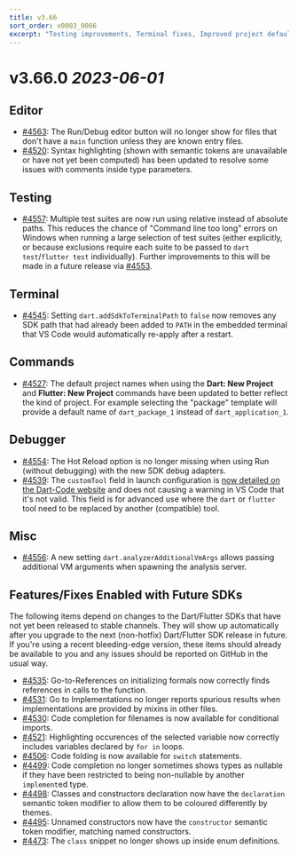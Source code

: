 ```yaml
---
title: v3.66
sort_order: v0003_0066
excerpt: "Testing improvements, Terminal fixes, Improved project defaults..."
---
```


# v3.66.0 *2023-06-01*

## Editor

- [#4563](https://github.com/Dart-Code/Dart-Code/issues/4563): The Run/Debug editor button will no longer show for files that don't have a `main` function unless they are known entry files.
- [#4520](https://github.com/Dart-Code/Dart-Code/issues/4520): Syntax highlighting (shown with semantic tokens are unavailable or have not yet been computed) has been updated to resolve some issues with comments inside type parameters.

## Testing

- [#4557](https://github.com/Dart-Code/Dart-Code/issues/4557): Multiple test suites are now run using relative instead of absolute paths. This reduces the chance of "Command line too long" errors on Windows when running a large selection of test suites (either explicitly, or because exclusions require each suite to be passed to `dart test`/`flutter test` individually). Further improvements to this will be made in a future release via [#4553](https://github.com/Dart-Code/Dart-Code/issues/4553).

## Terminal

- [#4545](https://github.com/Dart-Code/Dart-Code/issues/4545): Setting `dart.addSdkToTerminalPath` to `false` now removes any SDK path that had already been added to `PATH` in the embedded terminal that VS Code would automatically re-apply after a restart.

## Commands

- [#4527](https://github.com/Dart-Code/Dart-Code/issues/4527): The default project names when using the **Dart: New Project** and **Flutter: New Project** commands have been updated to better reflect the kind of project. For example selecting the "package" template will provide a default name of `dart_package_1` instead of `dart_application_1`.

## Debugger

- [#4554](https://github.com/Dart-Code/Dart-Code/issues/4554): The Hot Reload option is no longer missing when using Run (without debugging) with the new SDK debug adapters.
- [#4539](https://github.com/Dart-Code/Dart-Code/issues/4539): The `customTool` field in launch configuration is [now detailed on the Dart-Code website](/docs/launch-configuration/) and does not causing a warning in VS Code that it's not valid. This field is for advanced use where the `dart` or `flutter` tool need to be replaced by another (compatible) tool.

## Misc

- [#4556](https://github.com/Dart-Code/Dart-Code/issues/4556): A new setting `dart.analyzerAdditionalVmArgs` allows passing additional VM arguments when spawning the analysis server.

## Features/Fixes Enabled with Future SDKs

The following items depend on changes to the Dart/Flutter SDKs that have not yet been released to stable channels. They will show up automatically after you upgrade to the next (non-hotfix) Dart/Flutter SDK release in future. If you're using a recent bleeding-edge version, these items should already be available to you and any issues should be reported on GitHub in the usual way.

- [#4535](https://github.com/Dart-Code/Dart-Code/issues/4535): Go-to-References on initializing formals now correctly finds references in calls to the function.
- [#4531](https://github.com/Dart-Code/Dart-Code/issues/4531): Go to Implementations no longer reports spurious results when implementations are provided by mixins in other files.
- [#4530](https://github.com/Dart-Code/Dart-Code/issues/4530): Code completion for filenames is now available for conditional imports.
- [#4521](https://github.com/Dart-Code/Dart-Code/issues/4521): Highlighting occurences of the selected variable now correctly includes variables declared by `for in` loops.
- [#4506](https://github.com/Dart-Code/Dart-Code/issues/4506): Code folding is now available for `switch` statements.
- [#4499](https://github.com/Dart-Code/Dart-Code/issues/4499): Code completion no longer sometimes shows types as nullable if they have been restricted to being non-nullable by another `implement`ed type.
- [#4498](https://github.com/Dart-Code/Dart-Code/issues/4498): Classes and constructors declaration now have the `declaration` semantic token modifier to allow them to be coloured differently by themes.
- [#4495](https://github.com/Dart-Code/Dart-Code/issues/4495): Unnamed constructors now have the  `constructor` semantic token modifier, matching named constructors.
- [#4473](https://github.com/Dart-Code/Dart-Code/issues/4473): The `class` snippet no longer shows up inside enum definitions.
